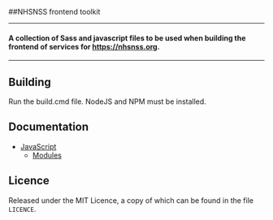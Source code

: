 ##NHSNSS frontend toolkit

---
#### A collection of Sass and javascript files to be used when building the frontend of services for https://nhsnss.org.
---

## Building
Run the build.cmd file. NodeJS and NPM must be installed.

## Documentation

* [JavaScript](/docs/javascript.md)
  * [Modules](/docs/javascript.md#modules)

## Licence

Released under the MIT Licence, a copy of which can be found in the file `LICENCE`.